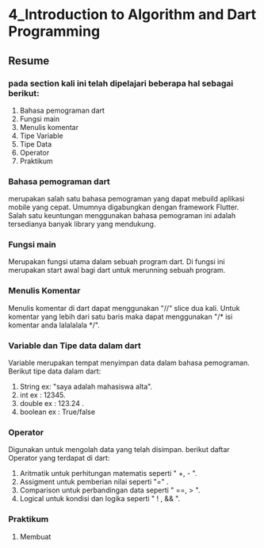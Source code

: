 # 4_Introduction to Algorithm and Dart Programming
## Resume
### pada section kali ini telah dipelajari beberapa hal sebagai berikut:
1. Bahasa pemograman dart
2. Fungsi main
3. Menulis komentar
4. Tipe Variable
5. Tipe Data
6. Operator
7. Praktikum
### Bahasa pemograman dart
merupakan salah satu bahasa pemograman yang dapat mebuild aplikasi mobile yang cepat. Umumnya digabungkan dengan framework Flutter. Salah satu keuntungan menggunakan bahasa pemograman ini adalah tersedianya banyak library yang mendukung.
### Fungsi main
Merupakan fungsi utama dalam sebuah program dart. Di fungsi ini merupakan start awal bagi dart untuk merunning sebuah program.
### Menulis Komentar
Menulis komentar di dart dapat menggunakan "//" slice dua kali. Untuk komentar yang lebih dari satu baris maka dapat menggunakan "/* isi komentar anda
lalalalala */".
### Variable dan Tipe data dalam dart 
Variable merupakan tempat menyimpan data dalam bahasa pemograman. Berikut tipe data dalam dart:
1. String ex: "saya adalah mahasiswa alta".
2. int ex : 12345.
3. double ex : 123.24 .
4. boolean ex : True/false
### Operator
Digunakan untuk mengolah data yang telah disimpan. berikut daftar Operator yang terdapat di dart:
1. Aritmatik untuk perhitungan matematis seperti " +, - ".
2. Assigment untuk pemberian nilai seperti "=" .
3. Comparison untuk perbandingan data seperti " ==, > ".
4. Logical untuk kondisi dan logika seperti " ! , && ".
### Praktikum
1. Membuat 



